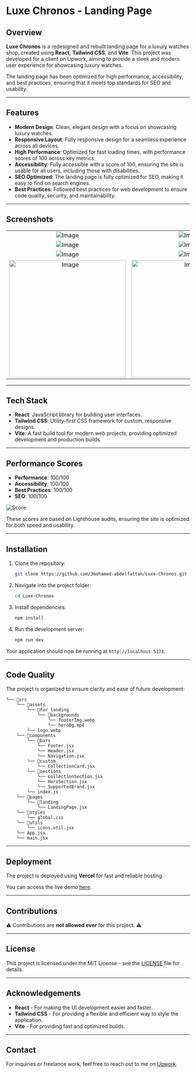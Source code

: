 # Luxe Chronos - Landing Page

## Overview

**Luxe Chronos** is a redesigned and rebuilt landing page for a luxury watches shop, created using **React**, **Tailwind CSS**, and **Vite**. This project was developed for a client on Upwork, aiming to provide a sleek and modern user experience for showcasing luxury watches.

The landing page has been optimized for high performance, accessibility, and best practices, ensuring that it meets top standards for SEO and usability. 

---

## Features

- **Modern Design**: Clean, elegant design with a focus on showcasing luxury watches.
- **Responsive Layout**: Fully responsive design for a seamless experience across all devices.
- **High Performance**: Optimized for fast loading times, with performance scores of 100 across key metrics.
- **Accessibility**: Fully accessible with a score of 100, ensuring the site is usable for all users, including those with disabilities.
- **SEO Optimized**: The landing page is fully optimized for SEO, making it easy to find on search engines.
- **Best Practices**: Followed best practices for web development to ensure code quality, security, and maintainability.

---

## Screenshots

 <table align="center">
  <tr align='center'>
    <td><img src="https://github.com/user-attachments/assets/d683d129-0a4d-4c05-a95d-fc1b63ad708e" alt="Image" /></td>
    <td><img src="https://github.com/user-attachments/assets/b34c2956-afb6-45d7-9fa8-d568dba2311c" alt="Image" /></td>
  </tr>
  <tr align='center'>
    <td><img src="https://github.com/user-attachments/assets/5de93f63-add6-447f-b284-b1091d00edc7" alt="Image" /></td>
    <td><img src="https://github.com/user-attachments/assets/fd95e800-7ffc-4157-b553-77bb7026d54f" alt="Image" /></td>
  </tr>
  <tr align='center'>
    <td><img src="https://github.com/user-attachments/assets/77417e9d-1078-4026-b141-ed3376460a3e" alt="Image" /></td>
    <td><img src="https://github.com/user-attachments/assets/aab28a99-655c-4c27-a632-8aff811964ed" alt="Image" /></td>
  </tr>
  <tr align='center'>
    <td><img width='320px' src="https://github.com/user-attachments/assets/1272cc78-39a6-4e7b-bea2-ea25786a7aaa" alt="Image" /></td>
    <td><img width='320px' src="https://github.com/user-attachments/assets/46d7d1d4-d105-44ff-a8cb-2c061a5326b3" alt="Image" /></td>
  </tr>
</table>

---

## Tech Stack

- **React**: JavaScript library for building user interfaces.
- **Tailwind CSS**: Utility-first CSS framework for custom, responsive designs.
- **Vite**: A fast build tool for modern web projects, providing optimized development and production builds.

---

## Performance Scores

- **Performance**: 100/100
- **Accessibility**: 100/100
- **Best Practices**: 100/100
- **SEO**: 100/100

![Score](https://github.com/user-attachments/assets/491ddbb7-61c2-461d-8306-8d0f00b38625)

These scores are based on Lighthouse audits, ensuring the site is optimized for both speed and usability.

---

## Installation

1. Clone the repository:
   ```bash
   git clone https://github.com/3mohamed-abdelfattah/Luxe-Chronos.git
   ```

2. Navigate into the project folder:
   ```bash
   cd Luxe-Chronos
   ```

3. Install dependencies:
   ```bash
   npm install
   ```

4. Run the development server:
   ```bash
   npm run dev
   ```

Your application should now be running at `http://localhost:5173`.

---

## Code Quality

The project is organized to ensure clarity and ease of future development:

```
└── 📁src
    └── 📁assets
        └── 📁for_landing
            └── 📁backgrounds
                └── footerImg.webp
                └── heroBg.mp4
        └── logo.webp
    └── 📁components
        └── 📁bars
            └── Footer.jsx
            └── Header.jsx
            └── Navigation.jsx
        └── 📁custom
            └── CollectionCard.jsx
        └── 📁sections
            └── CollectionSection.jsx
            └── HeroSection.jsx
            └── SupportedBrand.jsx
        └── index.js
    └── 📁pages
        └── 📁landing
            └── LandingPage.jsx
    └── 📁styles
        └── global.css
    └── 📁utils
        └── icons.util.jsx
    └── App.jsx
    └── main.jsx
```
---

## Deployment

The project is deployed using **Vercel** for fast and reliable hosting.

You can access the live demo [here](https://luxe-chronos.vercel.app/).

---

## Contributions

⚠️ Contributions are **not allowed ever** for this project. ⚠️

---

## License

This project is licensed under the MIT License - see the [LICENSE](LICENSE) file for details.

---

## Acknowledgements

- **React** - For making the UI development easier and faster.
- **Tailwind CSS** - For providing a flexible and efficient way to style the application.
- **Vite** - For providing fast and optimized builds.

---

## Contact

For inquiries or freelance work, feel free to reach out to me on [Upwork](https://www.upwork.com/fl/~019d1b98220787822b?mp_source=share).
